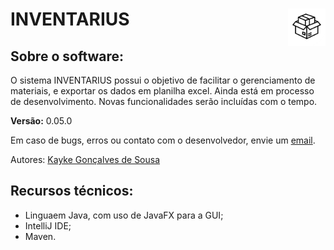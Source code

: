 # INVENTARIUS <img loading="lazy" src="/docs/icone_caixa.png" width="60px" height="60px" align="right">

## Sobre o software:
O sistema INVENTARIUS possui o objetivo de facilitar o gerenciamento de materiais, e exportar os dados em planilha excel. Ainda está em processo de desenvolvimento. Novas funcionalidades serão incluídas com o tempo.

**Versão:** 0.05.0 

Em caso de bugs, erros ou contato com o desenvolvedor, envie um [email](mailto:kayke.gsousa15@gmail.com).

Autores:
[Kayke Gonçalves de Sousa](https://github.com/sousakai)

## Recursos técnicos:
- Linguaem Java, com uso de JavaFX para a GUI;
- IntelliJ IDE;
- Maven.
